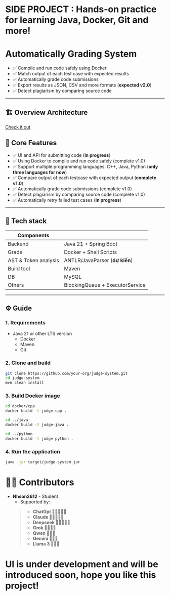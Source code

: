 
# SIDE PROJECT : Hands-on practice for learning **Java**, **Docker**, **Git** and more!

# Automatically Grading System

  - ✅ Compile and run code safely using Docker
  - ✅ Match output of each test case with expected results
  - ✅ Automatically grade code submissions
  - ✅ Export results as JSON, CSV and more formats (**expected v2.0**)
  - ✅ Detect plagiarism by comparing source code

---
## 🏗️ Overview Architecture
[Check it out]()

## 🚀 Core Features

  - ✅ UI and API for submitting code (**In progress**)
  - ✅ Using Docker to compile and run code safely (complete v1.0)
  - ✅ Support multiple programming languages: C++, Java, Python (**only three languages for now**)
  - ✅ Compare output of each testcase with expected output (**complete v1.0**)
  - ✅ Automatically grade code submissions (complete v1.0)
  - ✅ Detect plagiarism by comparing source code (complete v1.0)
  - ✅ Automatically retry failed test cases (**In progress**)



---

## 🧰 Tech stack

| Components           |                                 |
|----------------------|---------------------------------|
| Backend              | Java 21 + Spring Boot           |
| Grade                | Docker + Shell Scripts          |
| AST & Token analysis | ANTLR/JavaParser (**dự kiến**)  |
| Build tool           | Maven                           |
| DB                   | MySQL                           |
| Others               | BlockingQueue + ExecutorService |

---

## ⚙️ Guide

### 1. Requirements

- Java 21 or other LTS version
  - Docker
  - Maven
  - Git

### 2. Clone and build

```bash
git clone https://github.com/your-org/judge-system.git
cd judge-system
mvn clean install
```

### 3. Build Docker image

```bash
cd docker/cpp
docker build -t judge-cpp .

cd ../java
docker build -t judge-java .

cd ../python
docker build -t judge-python .
```

### 4. Run the application

```bash
java -jar target/judge-system.jar
```

# 👨‍💻 Contributors
- **Nhson2612** - Student
  - Supported by:
  >   - **ChatGpt 🤖🤖🤖🤖🤖**
  >   - **Claude 🤖🤖🤖🤖🤖**
  >   - **Deepseek 🤖🤖🤖🤖🤖**
  >   - **Grok 🤖🤖🤖🤖**
  >   - **Qwen 🤖🤖🤖**
  >   - **Gemini 🤖🤖🤖**
  >   - **Llama 3 🤖🤖🤖**

# UI is under development and will be introduced soon, hope you like this project!
